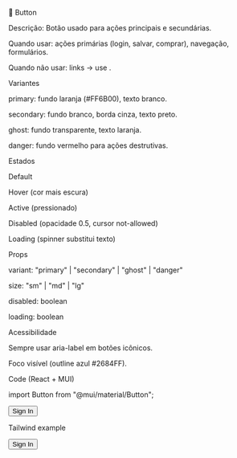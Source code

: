 📌 Button

Descrição: Botão usado para ações principais e secundárias.

Quando usar: ações primárias (login, salvar, comprar), navegação, formulários.

Quando não usar: links → use <Link>.

Variantes

primary: fundo laranja (#FF6B00), texto branco.

secondary: fundo branco, borda cinza, texto preto.

ghost: fundo transparente, texto laranja.

danger: fundo vermelho para ações destrutivas.

Estados

Default

Hover (cor mais escura)

Active (pressionado)

Disabled (opacidade 0.5, cursor not-allowed)

Loading (spinner substitui texto)

Props

variant: "primary" | "secondary" | "ghost" | "danger"

size: "sm" | "md" | "lg"

disabled: boolean

loading: boolean

Acessibilidade

Sempre usar aria-label em botões icônicos.

Foco visível (outline azul #2684FF).

Code (React + MUI)

import Button from "@mui/material/Button";

<Button variant="contained" color="primary">
  Sign In
</Button>


Tailwind example

<button className="bg-[#FF6B00] text-white px-4 py-2 rounded-lg hover:bg-[#CC5500] disabled:opacity-50">
  Sign In
</button>
